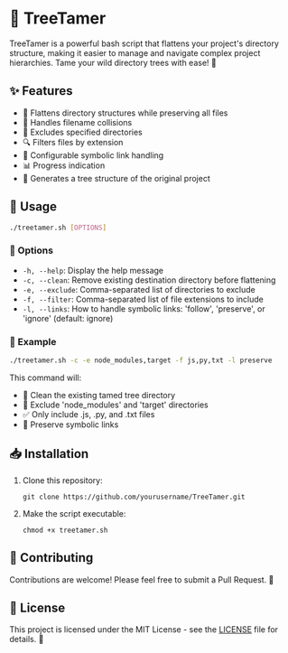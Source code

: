 # 🌳 TreeTamer

TreeTamer is a powerful bash script that flattens your project's directory structure, making it easier to manage and navigate complex project hierarchies. Tame your wild directory trees with ease! 🐯

## ✨ Features

- 📁 Flattens directory structures while preserving all files
- 🔄 Handles filename collisions
- 🚫 Excludes specified directories
- 🔍 Filters files by extension
- 🔗 Configurable symbolic link handling
- 📊 Progress indication
- 🌲 Generates a tree structure of the original project

## 🚀 Usage

```bash
./treetamer.sh [OPTIONS]
```

### 🔧 Options

- `-h, --help`: Display the help message
- `-c, --clean`: Remove existing destination directory before flattening
- `-e, --exclude`: Comma-separated list of directories to exclude
- `-f, --filter`: Comma-separated list of file extensions to include
- `-l, --links`: How to handle symbolic links: 'follow', 'preserve', or 'ignore' (default: ignore)

### 📝 Example

```bash
./treetamer.sh -c -e node_modules,target -f js,py,txt -l preserve
```

This command will:
- 🧹 Clean the existing tamed tree directory
- 🚫 Exclude 'node_modules' and 'target' directories
- ✅ Only include .js, .py, and .txt files
- 🔗 Preserve symbolic links

## 📥 Installation

1. Clone this repository:
   ```
   git clone https://github.com/yourusername/TreeTamer.git
   ```
2. Make the script executable:
   ```
   chmod +x treetamer.sh
   ```

## 🤝 Contributing

Contributions are welcome! Please feel free to submit a Pull Request. 🎉

## 📄 License

This project is licensed under the MIT License - see the [LICENSE](LICENSE) file for details. 📜
